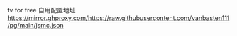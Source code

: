 tv for free
自用配置地址  https://mirror.ghproxy.com/https://raw.githubusercontent.com/vanbasten111/pg/main/jsmc.json
